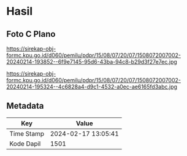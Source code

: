 # Hasil

## Foto C Plano

https://sirekap-obj-formc.kpu.go.id/d060/pemilu/pdpr/15/08/07/20/07/1508072007002-20240214-193852--6f9e7145-95d6-43ba-94c8-b29d3f27e7ec.jpg

https://sirekap-obj-formc.kpu.go.id/d060/pemilu/pdpr/15/08/07/20/07/1508072007002-20240214-195324--4c6828a4-d9c1-4532-a0ec-ae6165fd3abc.jpg


## Metadata

| Key        | Value               |
| ---------- | ------------------- |
| Time Stamp | 2024-02-17 13:05:41 |
| Kode Dapil | 1501                |



